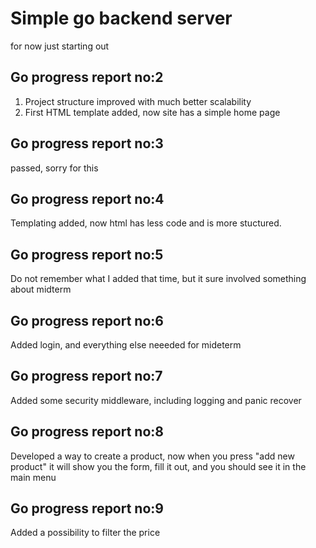 # Simple go backend server

for now just starting out

## Go progress report no:2

1) Project structure improved with much better scalability
2) First HTML template added, now site has a simple home page

## Go progress report no:3

passed, sorry for this

## Go progress report no:4

Templating added, now html has less code and is more stuctured.

## Go progress report no:5

Do not remember what I added that time, but it sure involved something about midterm

## Go progress report no:6

Added login, and everything else neeeded for mideterm

## Go progress report no:7

Added some security middleware, including logging and panic recover

## Go progress report no:8

Developed a way to create a product, now when you press "add new product"
it will show you the form, fill it out, and you should see it in the main menu

## Go progress report no:9

Added a possibility to filter the price
